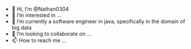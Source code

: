 - 👋 Hi, I’m @Nathan0304
- 👀 I’m interested in ...
- 🌱 I’m currently a software engineer in java, specifically in the domain of big data
- 💞️ I’m looking to collaborate on ...
- 📫 How to reach me ...

<!---
Nathan0304/Nathan0304 is a ✨ special ✨ repository because its `README.md` (this file) appears on your GitHub profile.
You can click the Preview link to take a look at your changes.
--->

